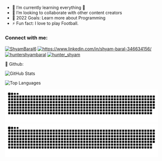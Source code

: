 


- 🌱 I’m currently learning everything 🤣
- 👯 I’m looking to collaborate with other content creators
- 🥅 2022 Goals: Learn more about Programming
- ⚡ Fun fact: I love to  play Football.

<h3 align="left">Connect with me:</h3>
<p align="left">
<a href="https://twitter.com/ShyamBaral6" target="blank"><img align="center" src="https://raw.githubusercontent.com/rahuldkjain/github-profile-readme-generator/master/src/images/icons/Social/twitter.svg" alt="ShyamBaral6" height="30" width="40" /></a>
<a href="https://www.linkedin.com/in/shyam-baral-346634156/" target="blank"><img align="center" src="https://raw.githubusercontent.com/rahuldkjain/github-profile-readme-generator/master/src/images/icons/Social/linked-in-alt.svg" alt="https://www.linkedin.com/in/shyam-baral-346634156/" height="30" width="40" /></a>
<a href="https://fb.com/huntershyambaral" target="blank"><img align="center" src="https://raw.githubusercontent.com/rahuldkjain/github-profile-readme-generator/master/src/images/icons/Social/facebook.svg" alt="huntershyambaral" height="30" width="40" /></a>
<a href="https://instagram.com/hunter_shyam" target="blank"><img align="center" src="https://raw.githubusercontent.com/rahuldkjain/github-profile-readme-generator/master/src/images/icons/Social/instagram.svg" alt="hunter_shyam" height="30" width="40" /></a>
</p>

📌 Github:

![GitHub Stats](https://github-readme-stats.vercel.app/api?username=shyambaral&theme=radical)

![Top Languages](https://github-readme-stats.vercel.app/api/top-langs/?username=shyambaral&show_icons=true&theme=radical)



![github contribution grid snake animation](https://raw.githubusercontent.com/platane/platane/output/github-contribution-grid-snake-dark.svg#gh-dark-mode-only)![github contribution grid snake animation](https://raw.githubusercontent.com/platane/platane/output/github-contribution-grid-snake.svg#gh-light-mode-only)



